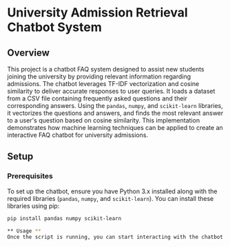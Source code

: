 # University Admission Retrieval Chatbot System

## Overview

This project is a chatbot FAQ system designed to assist new students joining the university by providing relevant information regarding admissions. The chatbot leverages TF-IDF vectorization and cosine similarity to deliver accurate responses to user queries. It loads a dataset from a CSV file containing frequently asked questions and their corresponding answers. Using the `pandas`, `numpy`, and `scikit-learn` libraries, it vectorizes the questions and answers, and finds the most relevant answer to a user's question based on cosine similarity. This implementation demonstrates how machine learning techniques can be applied to create an interactive FAQ chatbot for university admissions.

## Setup

### Prerequisites

To set up the chatbot, ensure you have Python 3.x installed along with the required libraries (`pandas`, `numpy`, and `scikit-learn`). You can install these libraries using pip:

```bash
pip install pandas numpy scikit-learn

** Usage **
Once the script is running, you can start interacting with the chatbot by typing in your questions. The chatbot will analyze your query and respond with the most relevant answer from the dataset. To exit the chat, simply type quit.
